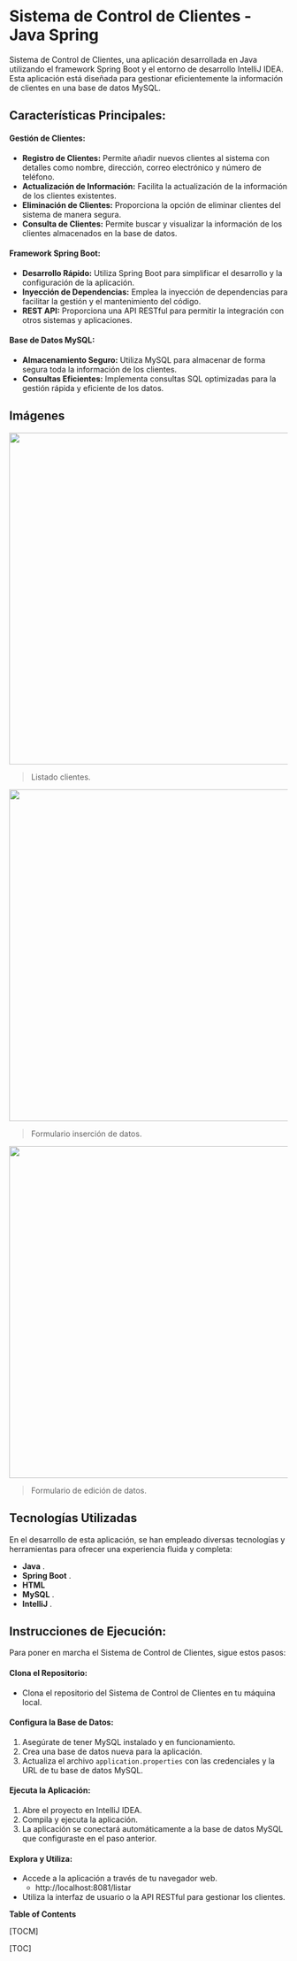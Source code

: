 # Sistema de Control de Clientes - Java Spring

Sistema de Control de Clientes, una aplicación desarrollada en Java utilizando el framework Spring Boot y el entorno de desarrollo IntelliJ IDEA. Esta aplicación está diseñada para gestionar eficientemente la información de clientes en una base de datos MySQL.

## Características Principales:

#### Gestión de Clientes:

- **Registro de Clientes:** Permite añadir nuevos clientes al sistema con detalles como nombre, dirección, correo electrónico y número de teléfono.
- **Actualización de Información:** Facilita la actualización de la información de los clientes existentes.
- **Eliminación de Clientes:** Proporciona la opción de eliminar clientes del sistema de manera segura.
- **Consulta de Clientes:** Permite buscar y visualizar la información de los clientes almacenados en la base de datos.

#### Framework Spring Boot:

- **Desarrollo Rápido:** Utiliza Spring Boot para simplificar el desarrollo y la configuración de la aplicación.
- **Inyección de Dependencias:** Emplea la inyección de dependencias para facilitar la gestión y el mantenimiento del código.
- **REST API:** Proporciona una API RESTful para permitir la integración con otros sistemas y aplicaciones.

#### Base de Datos MySQL:

- **Almacenamiento Seguro:** Utiliza MySQL para almacenar de forma segura toda la información de los clientes.
- **Consultas Eficientes:** Implementa consultas SQL optimizadas para la gestión rápida y eficiente de los datos.


## Imágenes

<img src="https://github.com/drg471/SpringBoot_ControlClientes/assets/113433396/9bfe710f-caf2-4cf7-b96a-5734aa8ac4a7" width="600">

> Listado clientes.

<img src="https://github.com/drg471/SpringBoot_ControlClientes/assets/113433396/877cdd25-eeca-4c69-8e43-b4928e098ad9" width="600">

> Formulario inserción de datos.

<img src="https://github.com/drg471/SpringBoot_ControlClientes/assets/113433396/68552bf2-ef87-4c28-8c40-650ec1bd16b1" width="600">

> Formulario de edición de datos.


## Tecnologías Utilizadas

En el desarrollo de esta aplicación, se han empleado diversas tecnologías y herramientas para ofrecer una experiencia fluida y completa:

- **Java** .
- **Spring Boot** .
- **HTML**
- **MySQL** .
- **IntelliJ** .


## Instrucciones de Ejecución:

Para poner en marcha el Sistema de Control de Clientes, sigue estos pasos:

#### Clona el Repositorio:

- Clona el repositorio del Sistema de Control de Clientes en tu máquina local.

#### Configura la Base de Datos:

1. Asegúrate de tener MySQL instalado y en funcionamiento.
2. Crea una base de datos nueva para la aplicación.
3. Actualiza el archivo `application.properties` con las credenciales y la URL de tu base de datos MySQL.

#### Ejecuta la Aplicación:

1. Abre el proyecto en IntelliJ IDEA.
2. Compila y ejecuta la aplicación.
3. La aplicación se conectará automáticamente a la base de datos MySQL que configuraste en el paso anterior.

#### Explora y Utiliza:

- Accede a la aplicación a través de tu navegador web.
	- http://localhost:8081/listar 
- Utiliza la interfaz de usuario o la API RESTful para gestionar los clientes.


                

**Table of Contents**

[TOCM]

[TOC]
